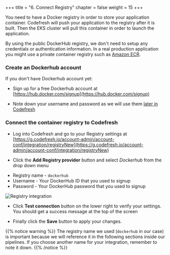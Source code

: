 +++
title = "6. Connect Registry"
chapter = false
weight = 15
+++

You need to have a Docker registry in order to store your application container. Codefresh will push your application to the registry after it is built. Then the EKS cluster will pull this container in order to launch the application.

By using the public DockerHub registry, we don't need to setup any credentials or authentication information. In a real production application you might use a private container registry such as [Amazon ECR](https://aws.amazon.com/ecr/).

### Create an Dockerhub account

If you don't have Dockerhub account yet: 

- Sign up for a free Dockerhub account at [https://hub.docker.com/signup](https://hub.docker.com/signup)

- Note down your username and password as we will use them [later in Codefresh](https://codefresh.io/docs/docs/integrations/docker-registries/docker-hub/)


### Connect the container registry to Codefresh

- Log into Codefresh and go to your Registry settings at [https://g.codefresh.io/account-admin/account-conf/integration/registryNew](https://g.codefresh.io/account-admin/account-conf/integration/registryNew)

- Click the **Add Registry provider** button and select *Dockerhub* from the drop down menu

 * Registry name - `dockerhub`
 * Username - Your DockerHub ID that you used to signup
 * Password - Your DockerHub password that you used to signup

![Registry integration](/images/prerequisites/dockerhub-integration.png)

 - Click **Test connection** button on the lower right to verify your settings. You should get a success message at the top of the screen

 - Finally click the **Save** button to apply your changes.

 {{% notice warning %}}
The registry name we used (`dockerhub` in our case) is important because
we will reference it in the following sections inside our pipelines. If you
choose another name for your integration, remember to note it down.
{{% /notice %}}


